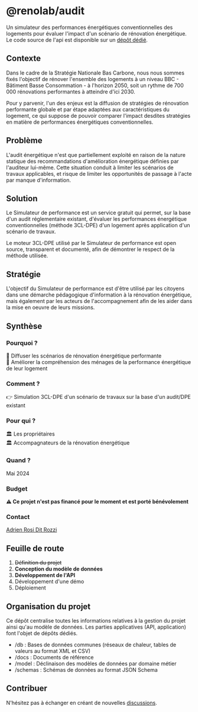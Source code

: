 # @renolab/audit

Un simulateur des performances énergétiques conventionnelles des logements pour évaluer l'impact d'un scénario de rénovation énergétique. Le code source de l'api est disponible sur un [dépôt dédié](https://github.com/renolab/audit-api).

## Contexte

Dans le cadre de la Stratégie Nationale Bas Carbone, nous nous sommes fixés l'objectif de rénover l'ensemble des logements à un niveau BBC - Bâtiment Basse Consommation - à l'horizon 2050, soit un rythme de 700 000 rénovations performantes à atteindre d'ici 2030.

Pour y parvenir, l'un des enjeux est la diffusion de stratégies de rénovation performante globale et par étape adaptées aux caractéristiques du logement, ce qui suppose de pouvoir comparer l'impact desdites stratégies en matière de performances énergétiques conventionnelles.

## Problème

L'audit énergétique n'est que partiellement exploité en raison de la nature statique des recommandations d'amélioration énergétique définies par l'auditeur lui-même. Cette situation conduit à limiter les scénarios de travaux applicables, et risque de limiter les opportunités de passage à l'acte par manque d'information.

## Solution

Le Simulateur de performance est un service gratuit qui permet, sur la base d'un audit réglementaire existant, d'évaluer les performances énergétique conventionnelles (méthode 3CL-DPE) d'un logement après application d'un scénario de travaux.

Le moteur 3CL-DPE utilisé par le Simulateur de performance est open source, transparent et documenté, afin de démontrer le respect de la méthode utilisée.

## Stratégie

L'objectif du Simulateur de performance est d'être utilisé par les citoyens dans une démarche pédagogique d'information à la rénovation énergétique, mais également par les acteurs de l'accompagnement afin de les aider dans la mise en oeuvre de leurs missions.

## Synthèse

### Pourquoi ?

🎯 Diffuser les scénarios de rénovation énergétique performante  
🎯 Améliorer la compréhension des ménages de la performance énergétique de leur logement  

### Comment ?

👉 Simulation 3CL-DPE d'un scénario de travaux sur la base d'un audit/DPE existant  

### Pour qui ?

🏛️ Les propriétaires  
🏛️ Accompagnateurs de la rénovation énergétique  

### Quand ?

Mai 2024

### Budget

**⚠️ Ce projet n'est pas financé pour le moment et est porté bénévolement**

### Contact

[Adrien Rosi Dit Rozzi](https://www.linkedin.com/in/adrienrosi/)

## Feuille de route

1. ~~Définition du projet~~
2. **Conception du modèle de données**
3. **Développement de l'API**
4. Développement d'une démo
5. Déploiement

## Organisation du projet

Ce dépôt centralise toutes les informations relatives à la gestion du projet ainsi qu'au modèle de données. Les parties applicatives (API, application) font l'objet de dépôts dédiés.

- /db : Bases de données communes (réseaux de chaleur, tables de valeurs au format XML et CSV)
- /docs : Documents de référence
- /model : Déclinaison des modèles de données par domaine métier
- /schemas : Schémas de données au format JSON Schema

## Contribuer

N'hésitez pas à échanger en créant de nouvelles [discussions](https://github.com/renolab/audit/discussions).

